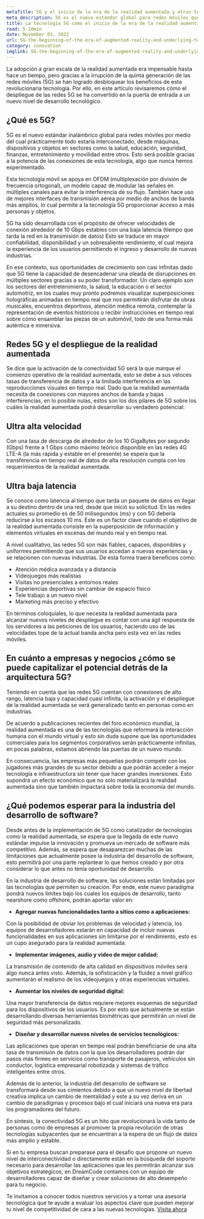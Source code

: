 ```yaml
---
metaTitle: 5G y el inicio de la era de la realidad aumentada y otras tecnologías subyacentes.
meta_description: 5G es el nuevo estándar global para redes móviles que busca una interconectividad total, desde máquinas y vehículos hasta dispositivos y objetos en prácticamente todos los sectores.
title: La tecnología 5G como el inicio de la era de la realidad aumentada y otras tecnologías subyacentes
read: 5-10min
date: November 03, 2022
url: 5G-the-beginning-of-the-era-of-augmented-reality-and-underlying-technologies
category: innovation
imglink: 5G-the-beginning-of-the-era-of-augmented-reality-and-underlying-technologies.jpg
---
```


La adopción a gran escala de la realidad aumentada era impensable hasta hace un tiempo, pero gracias a la irrupción de la quinta generación de las redes móviles (5G) se han logrado desbloquear los beneficios de esta revolucionaria tecnología. Por ello, en este artículo revisaremos cómo el despliegue de las redes 5G se ha convertido en la puerta de entrada a un nuevo nivel de desarrollo tecnológico.

## ¿Qué es 5G?

5G es el nuevo estándar inalámbrico global para redes móviles por medio del cual prácticamente todo estaría interconectado, desde máquinas, dispositivos y objetos en sectores como la salud, educación, seguridad, finanzas, entretenimiento y movilidad entre otros. Esto será posible gracias a la potencia de las conexiones de esta tecnología, algo que nunca hemos experimentado.

Esta tecnología móvil se apoya en OFDM (multiplexación por división de frecuencia ortogonal), un modelo capaz de modular las señales en múltiples canales para evitar la interferencia de su flujo. También hace uso de mejores interfaces de transmisión aérea por medio de anchos de banda más amplios, lo cual permite a la tecnología 5G proporcionar acceso a más personas y objetos.

5G ha sido desarrollada con el propósito de ofrecer velocidades de conexión alrededor de 10 Gbps estables con una baja latencia (tiempo que tarda la red en la transmisión de datos) Esto se traduce en mayor confiabilidad, disponibilidad y un sobresaliente rendimiento, el cual mejora la experiencia de los usuarios permitiendo el ingreso y desarrollo de nuevas industrias.

En ese contexto, sus oportunidades de crecimiento son casi infinitas dado que 5G tiene la capacidad de desencadenar una oleada de disrupciones en múltiples sectores gracias a su poder transformador. Un claro ejemplo son los sectores del entretenimiento, la salud, la educación o el sector automotriz, en los cuales muy pronto podremos visualizar superposiciones holográficas animadas en tiempo real que nos permitirán disfrutar de obras musicales, encuentros deportivos, atención médica remota, contemplar la representación de eventos históricos o recibir instrucciones en tiempo real sobre cómo ensamblar las piezas de un automóvil, todo de una forma más auténtica e inmersiva.

## Redes 5G y el despliegue de la realidad aumentada

Se dice que la activación de la conectividad 5G será la que marque el comienzo operativo de la realidad aumentada, esto se debe a sus veloces tasas de transferencia de datos y a la limitada interferencia en las reproducciones visuales en tiempo real. Dado que la realidad aumentada necesita de conexiones con mayores anchos de banda y bajas interferencias, en lo posible nulas, estos son los dos pilares de 5G sobre los cuáles la realidad aumentada podrá desarrollar su verdadero potencial:

## Ultra alta velocidad

Con una tasa de descarga de alrededor de los 10 GigaBytes por segundo (Gbps) frente a 1 Gbps como máximo teórico disponible en las redes 4G LTE-A (la más rápida y estable en el presente) se espera que la transferencia en tiempo real de datos de alta resolución cumpla con los requerimientos de la realidad aumentada.

## Ultra baja latencia

Se conoce como latencia al tiempo que tarda un paquete de datos en llegar a su destino dentro de una red, desde que inició su solicitud. En las redes actuales su promedio es de 50 milisegundos (ms) y con 5G debería reducirse a los escasos 10 ms. Este es un factor clave cuando el objetivo de la realidad aumentada consiste en la superposición de información y elementos virtuales en escenas del mundo real y en tiempo real.

A nivel cualitativo, las redes 5G son más fiables, capaces, disponibles y uniformes permitiendo que sus usuarios accedan a nuevas experiencias y se relacionen con nuevas industrias. De esta forma traerá beneficios como:

- Atención médica avanzada y a distancia
- Videojuegos más realistas
- Visitas no presenciales a entornos reales
- Experiencias deportivas sin cambiar de espacio físico
- Tele trabajo a un nuevo nivel
- Marketing más preciso y efectivo

En términos coloquiales, lo que necesita la realidad aumentada para alcanzar nuevos niveles de despliegue es contar con una ágil respuesta de los servidores a las peticiones de los usuarios, haciendo uso de las velocidades tope de la actual banda ancha pero esta vez en las redes móviles.

## En cuánto a empresas y negocios ¿cómo se puede capitalizar el potencial detrás de la arquitectura 5G?

Teniendo en cuenta que las redes 5G cuentan con conexiones de alto rango, latencia baja y capacidad cuasi infinita, la activación y el despliegue de la realidad aumentada se verá generalizado tanto en personas como en industrias.

De acuerdo a publicaciones recientes del foro económico mundial, la realidad aumentada es una de las tecnologías que reformará la interacción humana con el mundo virtual y esto sin duda supone que las oportunidades comerciales para los segmentos corporativos serán prácticamente infinitas, en pocas palabras, estamos abriendo las puertas de un nuevo mundo.

En consecuencia, las empresas más pequeñas podrán competir con los jugadores más grandes de su sector debido a que podrán acceder a mejor tecnología e infraestructura sin tener que hacer grandes inversiones. Esto supondrá un efecto económico que no solo materializará la realidad aumentada sino que también impactará sobre toda la economía del mundo.

## ¿Qué podemos esperar para la industria del desarrollo de software?

Desde antes de la implementación de 5G como catalizador de tecnologías como la realidad aumentada, se espera que la llegada de este nuevo estándar impulse la innovación y promueva un mercado de software más competitivo. Además, se espera que desaparezcan muchas de las limitaciones que actualmente posee la industria del desarrollo de software, esto permitirá por una parte replantear lo que hemos creado y por otra considerar lo que antes no tenía oportunidad de desarrollo.

En la industria de desarrollo de software, las soluciones están limitadas por las tecnologías que permiten su creación. Por ende, este nuevo paradigma pondrá nuevos límites bajo los cuales los equipos de desarrollo, tanto nearshore como offshore, podrán aportar valor en:

- **Agregar nuevas funcionalidades tanto a sitios como a aplicaciones:**

Con la posibilidad de obviar los problemas de velocidad y latencia, los equipos de desarrolladores estarán en capacidad de incluir nuevas funcionalidades en sus aplicaciones sin limitarse por el rendimiento, esto es un cupo asegurado para la realidad aumentada.

- **Implementar imágenes, audio y video de mejor calidad:**

La transmisión de contenido de alta calidad en dispositivos móviles será algo nunca antes visto. Además, la sofisticación y la fluidez a nivel gráfico aumentarán el realismo de los videojuegos y otras experiencias virtuales.

- **Aumentar los niveles de seguridad digital:**

Una mayor transferencia de datos requiere mejores esquemas de seguridad para los dispositivos de los usuarios. Es por esto que actualmente se están desarrollando diversas herramientas biométricas que permitirán un nivel de seguridad más personalizado.

- **Diseñar y desarrollar nuevos niveles de servicios tecnológicos:**

Las aplicaciones que operan en tiempo real podrán beneficiarse de una alta tasa de transmisión de datos con la que los desarrolladores podrán dar pasos más firmes en servicios como transporte de pasajeros, vehículos sin conductor, logística empresarial robotizada y sistemas de tráfico inteligentes entre otros.

Además de lo anterior, la industria del desarrollo de software se transformará desde sus cimientos debido a que un nuevo nivel de libertad creativa implica un cambio de mentalidad y este a su vez deriva en un cambio de paradigmas y procesos bajo el cual iniciará una nueva era para los programadores del futuro.

En síntesis, la conectividad 5G es un hito que revolucionará la vida tanto de personas como de empresas al promover la propia revolución de otras tecnologías subyacentes que se encuentran a la espera de un flujo de datos más amplio y estable.

Si en tu empresa buscan preparase para el desafío que propone un nuevo nivel de interconectividad o directamente están en la búsqueda del soporte necesario para desarrollar las aplicaciones que les permitirán alcanzar sus objetivos estratégicos, en DreamCode contamos con un equipo de desarrolladores capaz de diseñar y crear soluciones de alto desempeño para tu negocio.

Te invitamos a conocer todos nuestros servicios y a tomar una asesoría tecnológica que te ayude a evaluar los aspectos clave que pueden mejorar tu nivel de competitividad de cara a las nuevas tecnologías. [Visita ahora](https://www.dreamcodesoft.com/es/services)
